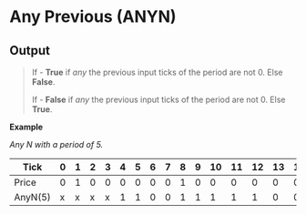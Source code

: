 # Any Previous (ANYN)

## Output
> If - __True__ if _any_ the previous input ticks of the period are not 0. Else __False__.
> 
> If - __False__ if _any_ the previous input ticks of the period are not 0. Else __True__.
> 
__Example__

_Any N with a period of 5._


| Tick    | 0 | 1 | 2 | 3 | 4 | 5 | 6 | 7 | 8 | 9 | 10 | 11 | 12 | 13 | 14 |
|---------|---|---|---|---|---|---|---|---|---|---|----|----|----|----|----|
| Price   | 0 | 1 | 0 | 0 | 0 | 0 | 0 | 0 | 1 | 0 | 0  | 0  | 0  | 0  | 0  |
| AnyN(5) | x | x | x | x | 1 | 1 | 0 | 0 | 1 | 1 | 1  | 1  | 1  | 0  | 0  |
